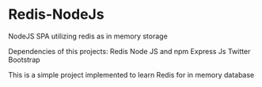 # Redis-NodeJs
NodeJS SPA utilizing redis as in memory storage

Dependencies of this projects:
Redis
Node JS and npm
Express Js
Twitter Bootstrap


This is a simple project implemented to learn Redis for in memory database
